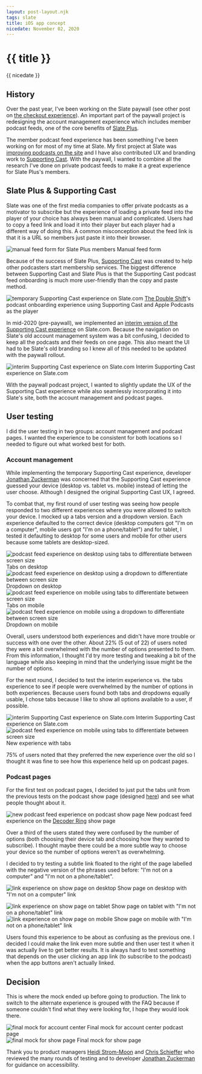 ```yaml
---
layout: post-layout.njk
tags: slate
title: iOS app concept
nicedate: November 02, 2020
---
```

# {{ title }}
<p class="date">{{ nicedate }}</p>

## History

Over the past year, I've been working on the Slate paywall (see other post on [the checkout experience](/paywall-checkout)). An important part of the paywall project is redesigning the account management experience which includes member podcast feeds, one of the core benefits of [Slate Plus](https://my.slate.com/plus/).

The member podcast feed experience has been something I've been working on for most of my time at Slate. My first project at Slate was [improving podcasts on the site](/slate-podcasts) and I have also contributed UX and branding work to [Supporting Cast](https://www.supportingcast.fm). With the paywall, I wanted to combine all the research I've done on private podcast feeds to make it a great experience for Slate Plus's members. 

## Slate Plus & Supporting Cast 

Slate was one of the first media companies to offer private podcasts as a motivator to subscribe but the experience of loading a private feed into the player of your choice has always been manual and complicated. Users had to copy a feed link and load it into their player but each player had a different way of doing this. A common misconception about the feed link is that it is a URL so members just paste it into their browser. 

![manual feed form for Slate Plus members](/img/paywall_podcasts/manual_feed_loading.gif)
<span class="caption">Manual feed form</span>

Because of the success of Slate Plus, [Supporting Cast](https://www.supportingcast.fm) was created to help other podcasters start membership services. The biggest difference between Supporting Cast and Slate Plus is that the Supporting Cast podcast feed onboarding is much more user-friendly than the copy and paste method.  

<div class="mobile-img">
	<img src="/img/paywall_podcasts/onboarding_demo_double_shift.gif" alt="temporary Supporting Cast experience on Slate.com" />
	<span class="caption"><a href="https://doubleshift.supportingcast.fm/">The Double Shift</a>'s podcast onboarding experience using Supporting Cast and Apple Podcasts as the player</span> 
</div>

In mid-2020 (pre-paywall), we implemented an [interim version of the Supporting Cast experience](https://slate.com/briefing/2020/05/announcing-a-major-upgrade-to-the-slate-plus-podcast-experience.html) on Slate.com. Because the navigation on Slate's old account management system was a bit confusing, I decided to keep all the podcasts and their feeds on one page. This also meant the UI had to be Slate's old branding so I knew all of this needed to be updated with the paywall rollout.  

<div class="mobile-img">
	<img src="/img/paywall_podcasts/temp_SC_experience.gif" alt="interim Supporting Cast experience on Slate.com" />
	<span class="caption">Interim Supporting Cast experience on Slate.com</span> 
</div>

With the paywall podcast project, I wanted to slightly update the UX of the Supporting Cast experience while also seamlessly incorporating it into Slate's site, both the account management and podcast pages. 


## User testing

I did the user testing in two groups: account management and podcast pages. I wanted the experience to be consistent for both locations so I needed to figure out what worked best for both. 

### Account management

While implementing the temporary Supporting Cast experience, developer [Jonathan Zuckerman](https://twitter.com/jon47) was concerned that the Supporting Cast experience guessed your device (desktop vs. tablet vs. mobile) instead of letting the user choose. Although I designed the original Supporting Cast UX, I agreed. 

To combat that, my first round of user testing was seeing how people responded to two different experiences where you were allowed to switch your device. I mocked up a tabs version and a dropdown version. Each experience defaulted to the correct device (desktop computers got "I'm on a computer", mobile users got "I'm on a phone/tablet") and for tablet, I tested it defaulting to desktop for some users and mobile for other users because some tablets are desktop-sized. 

<div class="img-flex-wrapper">
	<div class="img-flex-50">
		<img alt="podcast feed experience on desktop using tabs to differentiate between screen size" src="/img/paywall_podcasts/1_tabs_desktop.png">
		<span class="caption">Tabs on desktop</span>
	</div>
	<div class="img-flex-50">
		<img alt="podcast feed experience on desktop using a dropdown to differentiate between screen size" src="/img/paywall_podcasts/1_dropdown_desktop.png">
		<span class="caption">Dropdown on desktop</span>
	</div>
</div>
<div class="img-flex-wrapper">
	<div class="img-flex-50">
		<img alt="podcast feed experience on mobile using tabs to differentiate between screen size" src="/img/paywall_podcasts/1_tabs_mobile.png">
		<span class="caption">Tabs on mobile</span>
	</div>
	<div class="img-flex-50">
		<img alt="podcast feed experience on mobile using a dropdown to differentiate between screen size" src="/img/paywall_podcasts/1_dropdown_mobile.png">
		<span class="caption">Dropdown on mobile</span>
	</div>
</div>

Overall, users understood both experiences and didn't have more trouble or success with one over the other. About 22% (5 out of 22) of users noted they were a bit overwhelmed with the number of options presented to them. From this information, I thought I'd try more testing and tweaking a bit of the language while also keeping in mind that the underlying issue might be the number of options. 

For the next round, I decided to test the interim experience vs. the tabs experience to see if people were overwhelmed by the number of options in both experiences. Because users found both tabs and dropdowns equally usable, I chose tabs because I like to show all options available to a user, if possible.

<div class="img-flex-wrapper">
	<div class="img-flex-50">
		<img src="/img/paywall_podcasts/temp_SC_experience.gif" alt="interim Supporting Cast experience on Slate.com" />
		<span class="caption">Interim Supporting Cast experience on Slate.com</span> 
	</div>
	<div class="img-flex-50">
		<img src="/img/paywall_podcasts/1_tabs_mobile.png" alt="podcast feed experience on mobile using tabs to differentiate between screen size" />
		<span class="caption">New experience with tabs</span>
	</div>
</div>

75% of users noted that they preferred the new experience over the old so I thought it was fine to see how this experience held up on podcast pages. 

### Podcast pages

For the first test on podcast pages, I decided to just put the tabs unit from the previous tests on the podcast show page (designed [here](/slate-podcasts)) and see what people thought about it. 

![new podcast feed experience on podcast show page](/img/paywall_podcasts/3_tabs_show_page.png)
<span class="caption">New podcast feed experience on the <a href="https://slate.com/podcasts/decoder-ring">Decoder Ring</a> show page</span>

Over a third of the users stated they were confused by the number of options (both choosing their device tab and choosing how they wanted to subscribe). I thought maybe there could be a more subtle way to choose your device so the number of options weren't as overwhelming. 

I decided to try testing a subtle link floated to the right of the page labelled with the negative version of the phrases used before: "I'm not on a computer" and "I'm not on a phone/tablet". 

![link experience on show page on desktop](/img/paywall_podcasts/4_link_desktop.png)
<span class="caption">Show page on desktop with "I'm not on a computer" link</span>

<div class="img-flex-wrapper">
	<div class="img-flex-50">
		<img src="/img/paywall_podcasts/4_link_tablet.png" alt="link experience on show page on tablet" />
		<span class="caption">Show page on tablet with "I'm not on a phone/tablet" link</span> 
	</div>
	<div class="img-flex-50">
		<img src="/img/paywall_podcasts/4_link_mobile.png" alt="link experience on show page on mobile" />
		<span class="caption">Show page on mobile with "I'm not on a phone/tablet" link</span>
	</div>
</div>

Users found this experience to be about as confusing as the previous one. I decided I could make the link even more subtle and then user test it when it was actually live to get better results. It is always hard to test something that depends on the user clicking an app link (to subscribe to the podcast) when the app buttons aren't actually linked. 


## Decision

This is where the mock ended up before going to production. The link to switch to the alternate experience is grouped with the FAQ because if someone couldn't find what they were looking for, I hope they would look there. 

<div class="img-flex-wrapper">
	<div class="img-flex-50">
		<img src="/img/paywall_podcasts/final_account_ctr.png" alt="final mock for account center" />
		<span class="caption">Final mock for account center podcast page</span> 
	</div>
	<div class="img-flex-50">
		<img src="/img/paywall_podcasts/final_show_page.png" alt="final mock for show page" />
		<span class="caption">Final mock for show page</span>
	</div>
</div>


Thank you to product managers [Heidi Strom-Moon](https://twitter.com/heidimoon) and [Chris Schieffer](https://twitter.com/cschieffer) who reviewed the many rounds of testing and to developer [Jonathan Zuckerman](https://twitter.com/jon47) for guidance on accessibility. 
